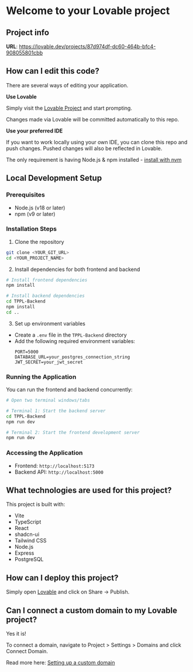 
# Welcome to your Lovable project

## Project info

**URL**: https://lovable.dev/projects/87d974df-dc60-464b-bfc4-908055801cbb

## How can I edit this code?

There are several ways of editing your application.

**Use Lovable**

Simply visit the [Lovable Project](https://lovable.dev/projects/87d974df-dc60-464b-bfc4-908055801cbb) and start prompting.

Changes made via Lovable will be committed automatically to this repo.

**Use your preferred IDE**

If you want to work locally using your own IDE, you can clone this repo and push changes. Pushed changes will also be reflected in Lovable.

The only requirement is having Node.js & npm installed - [install with nvm](https://github.com/nvm-sh/nvm#installing-and-updating)

## Local Development Setup

### Prerequisites
- Node.js (v18 or later)
- npm (v9 or later)

### Installation Steps

1. Clone the repository
```sh
git clone <YOUR_GIT_URL>
cd <YOUR_PROJECT_NAME>
```

2. Install dependencies for both frontend and backend
```sh
# Install frontend dependencies
npm install

# Install backend dependencies
cd TPPL-Backend
npm install
cd ..
```

3. Set up environment variables
- Create a `.env` file in the `TPPL-Backend` directory
- Add the following required environment variables:
  ```
  PORT=5000
  DATABASE_URL=your_postgres_connection_string
  JWT_SECRET=your_jwt_secret
  ```

### Running the Application

You can run the frontend and backend concurrently:

```sh
# Open two terminal windows/tabs

# Terminal 1: Start the backend server
cd TPPL-Backend
npm run dev

# Terminal 2: Start the frontend development server
npm run dev
```

### Accessing the Application
- Frontend: `http://localhost:5173`
- Backend API: `http://localhost:5000`

## What technologies are used for this project?

This project is built with:
- Vite
- TypeScript
- React
- shadcn-ui
- Tailwind CSS
- Node.js
- Express
- PostgreSQL

## How can I deploy this project?

Simply open [Lovable](https://lovable.dev/projects/87d974df-dc60-464b-bfc4-908055801cbb) and click on Share -> Publish.

## Can I connect a custom domain to my Lovable project?

Yes it is!

To connect a domain, navigate to Project > Settings > Domains and click Connect Domain.

Read more here: [Setting up a custom domain](https://docs.lovable.dev/tips-tricks/custom-domain#step-by-step-guide)
```
